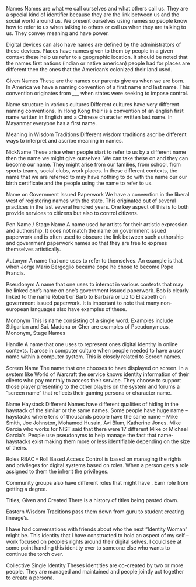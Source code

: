Names
Names are what we call ourselves and what others call us. They are a special kind of identifier because they are the link between us and the social world around us. We present ourselves using names so people know how to refer to us when talking to others or call us when they are talking to us. They convey meaning and have power.

Digital devices can also have names are defined by the administrators of these devices. Places have names given to them by people in a given context these help us refer to a geographic location. It should be noted that the names first nations (indian or native american) people had for places are different then the ones that the American’s colonized their land used.

Given Names
These are the names our parents give us when we are born. In America we have a naming convention of a first name and last name. This convention originates from ___ when states were seeking to impose control.

Name structure in various cultures
Different cultures have very different naming conventions. In Hong Kong their is a convention of an english first name written in English and a Chinese character written last name. In Mayanmar everyone has a first name.

Meaning in Wisdom Traditions
Different wisdom traditions ascribe different ways to interpret and ascribe meaning in names.

NickName
These arise when people start to refer to us by a different name then the name we might give ourselves. We can take these on and they can become our name. They might arise from our families, from school, from sports teams, social clubs, work places. In these different contexts, the name that we are referred to may have nothing to do with the name our our birth certificate and the people using the name to refer to us.

Name on Government Issued Paperwork
We have a convention in the liberal west of registering names with the state. This originated out of several practices in the last several hundred years. One key aspect of this is to both provide services to citizens but also to control citizens.

Pen Name / Stage Name
A name used by artists for their artistic expression and authorship. It does not match the name on government issued paperwork and is often used to obscure the link between such authorship and government paperwork names so that they are free to express themselves artistically.

Autonym
A name that one uses to refer to themselves. An example is that when Jorge Mario Bergoglio became pope he chose to become Pope Francis.

Pseudonym
A name that one uses to interact in various contexts that may be linked one’s name on one’s government issued paperwork. Bob is clearly linked to the name Robert or Barb to Barbara or Liz to Elizabeth on government issued paperwork. It is important to note that many non-european languages also have examples of these.

Mononym
This is name consisting of a single word. Examples include Stilgarian and Sai. Madona or Cher are examples of Pseudonymous, Mononym, Stage Names

Handle
A name that one uses to represent ones digital identity in online contexts. It arose in computer culture when people needed to have a user name within a computer system. This is closely related to Screen names.

Screen Name
The name that one chooses to have displayed on screen. In a system like World of Warcraft the service knows identity information of their clients who pay monthly to access their service. They choose to support those player presenting to the other players on the system and forums a “screen name” that reflects their gaming persona or character name.

Name Haystack
Different Names have different qualities of hiding in the haystack of the similar or the same names. Some people have huge name – haystacks where tens of thousands people have the same name – Mike Smith, Joe Johnston, Mohamed Husain, Avi Blum, Katherine Jones. Mike Garcia who works for NIST said that there were 17 different Mike or Michael Garcia’s. People use pseudonyms to help manage the fact that name-haystacks exist making them more or less identifiable depending on the size of theirs.

Roles
RBAC – Roll Based Access Control is based on managing the rights and privileges for digital systems based on roles. When a person gets a role assigned to them the inherit the privileges.

Community groups also have different roles that might have . Earn role from getting a degree.

Titles, Given and Created
There is a history of titles being pasted down.

Eastern Wisdom Traditions pass them down from guru to student creating lineage’s.

I have had conversations with friends about who the next “Identity Woman” might be. This identity that I have constructed to hold an aspect of my self – work focused on people’s rights around their digital selves. I could see at some point handing this identity over to someone else who wants to continue the torch over.

Collective Single Identity
Theses identities are co-created by two or more people. They are managed and maintained and people jointly act together to create a persona.